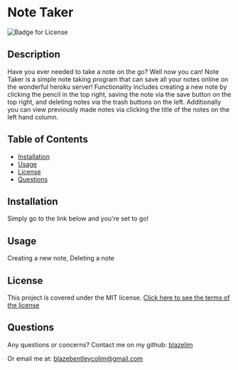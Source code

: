 
# Note Taker
![Badge for License](https://img.shields.io/badge/license-MIT-blueviolet)

## Description
Have you ever needed to take a note on the go? Well now you can! Note Taker is a simple note taking program that can save all your notes online on the wonderful heroku server! Functionality includes creating a new note by clicking the pencil in the top right, saving the note via the save button on the top right, and deleting notes via the trash buttons on the left. Additionally you can view previously made notes via clicking the title of the notes on the left hand column.
## Table of Contents
* [Installation](#installation)
* [Usage](#usage)
* [License](#license)
* [Questions](#questions)
## Installation
Simply go to the link below and you're set to go!
## Usage
Creating a new note, Deleting a note

## License
This project is covered under the MIT license.
[Click here to see the terms of the license](https://choosealicense.com/licenses/mit/)
## Questions
Any questions or concerns?
Contact me on my github: [blazelim](https://github.com/blazelim/)

Or email me at: blazebentleycolim@gmail.com